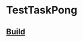# TestTaskPong
## [Build](https://github.com/Crozen93/TestTaskPong/blob/master/Build/buildpong.apk "Android Build")
